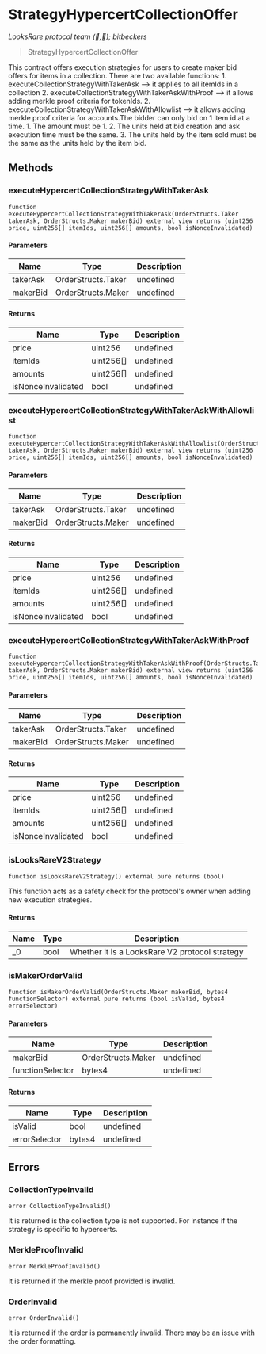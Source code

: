 # StrategyHypercertCollectionOffer

_LooksRare protocol team (👀,💎); bitbeckers_

> StrategyHypercertCollectionOffer

This contract offers execution strategies for users to create maker bid offers for items in a collection. There are two available functions: 1. executeCollectionStrategyWithTakerAsk --&gt; it applies to all itemIds in a collection 2. executeCollectionStrategyWithTakerAskWithProof --&gt; it allows adding merkle proof criteria for tokenIds. 2. executeCollectionStrategyWithTakerAskWithAllowlist --&gt; it allows adding merkle proof criteria for accounts.The bidder can only bid on 1 item id at a time. 1. The amount must be 1. 2. The units held at bid creation and ask execution time must be the same. 3. The units held by the item sold must be the same as the units held by the item bid.

## Methods

### executeHypercertCollectionStrategyWithTakerAsk

```solidity
function executeHypercertCollectionStrategyWithTakerAsk(OrderStructs.Taker takerAsk, OrderStructs.Maker makerBid) external view returns (uint256 price, uint256[] itemIds, uint256[] amounts, bool isNonceInvalidated)
```

#### Parameters

| Name     | Type               | Description |
| -------- | ------------------ | ----------- |
| takerAsk | OrderStructs.Taker | undefined   |
| makerBid | OrderStructs.Maker | undefined   |

#### Returns

| Name               | Type      | Description |
| ------------------ | --------- | ----------- |
| price              | uint256   | undefined   |
| itemIds            | uint256[] | undefined   |
| amounts            | uint256[] | undefined   |
| isNonceInvalidated | bool      | undefined   |

### executeHypercertCollectionStrategyWithTakerAskWithAllowlist

```solidity
function executeHypercertCollectionStrategyWithTakerAskWithAllowlist(OrderStructs.Taker takerAsk, OrderStructs.Maker makerBid) external view returns (uint256 price, uint256[] itemIds, uint256[] amounts, bool isNonceInvalidated)
```

#### Parameters

| Name     | Type               | Description |
| -------- | ------------------ | ----------- |
| takerAsk | OrderStructs.Taker | undefined   |
| makerBid | OrderStructs.Maker | undefined   |

#### Returns

| Name               | Type      | Description |
| ------------------ | --------- | ----------- |
| price              | uint256   | undefined   |
| itemIds            | uint256[] | undefined   |
| amounts            | uint256[] | undefined   |
| isNonceInvalidated | bool      | undefined   |

### executeHypercertCollectionStrategyWithTakerAskWithProof

```solidity
function executeHypercertCollectionStrategyWithTakerAskWithProof(OrderStructs.Taker takerAsk, OrderStructs.Maker makerBid) external view returns (uint256 price, uint256[] itemIds, uint256[] amounts, bool isNonceInvalidated)
```

#### Parameters

| Name     | Type               | Description |
| -------- | ------------------ | ----------- |
| takerAsk | OrderStructs.Taker | undefined   |
| makerBid | OrderStructs.Maker | undefined   |

#### Returns

| Name               | Type      | Description |
| ------------------ | --------- | ----------- |
| price              | uint256   | undefined   |
| itemIds            | uint256[] | undefined   |
| amounts            | uint256[] | undefined   |
| isNonceInvalidated | bool      | undefined   |

### isLooksRareV2Strategy

```solidity
function isLooksRareV2Strategy() external pure returns (bool)
```

This function acts as a safety check for the protocol&#39;s owner when adding new execution strategies.

#### Returns

| Name | Type | Description                                    |
| ---- | ---- | ---------------------------------------------- |
| \_0  | bool | Whether it is a LooksRare V2 protocol strategy |

### isMakerOrderValid

```solidity
function isMakerOrderValid(OrderStructs.Maker makerBid, bytes4 functionSelector) external pure returns (bool isValid, bytes4 errorSelector)
```

#### Parameters

| Name             | Type               | Description |
| ---------------- | ------------------ | ----------- |
| makerBid         | OrderStructs.Maker | undefined   |
| functionSelector | bytes4             | undefined   |

#### Returns

| Name          | Type   | Description |
| ------------- | ------ | ----------- |
| isValid       | bool   | undefined   |
| errorSelector | bytes4 | undefined   |

## Errors

### CollectionTypeInvalid

```solidity
error CollectionTypeInvalid()
```

It is returned is the collection type is not supported. For instance if the strategy is specific to hypercerts.

### MerkleProofInvalid

```solidity
error MerkleProofInvalid()
```

It is returned if the merkle proof provided is invalid.

### OrderInvalid

```solidity
error OrderInvalid()
```

It is returned if the order is permanently invalid. There may be an issue with the order formatting.
